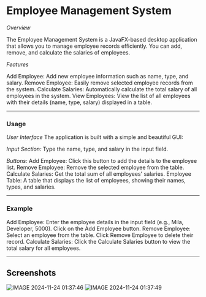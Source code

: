 # Employee Management System

*Overview*

The Employee Management System is a JavaFX-based desktop application that allows you to manage employee records efficiently. You can add, remove, and calculate the salaries of employees. 

*Features*

Add Employee: Add new employee information such as name, type, and salary.
Remove Employee: Easily remove selected employee records from the system.
Calculate Salaries: Automatically calculate the total salary of all employees in the system.
View Employees: View the list of all employees with their details (name, type, salary) displayed in a table.

----

### Usage

*User Interface*
The application is built with a simple and beautiful GUI:

*Input Section:* Type the name, type, and salary in the input field.

*Buttons:*
Add Employee: Click this button to add the details to the employee list.
Remove Employee: Remove the selected employee from the table.
Calculate Salaries: Get the total sum of all employees' salaries.
Employee Table: A table that displays the list of employees, showing their names, types, and salaries.

----

### Example
Add Employee:
Enter the employee details in the input field (e.g., Mila, Developer, 5000).
Click on the Add Employee button.
Remove Employee:
Select an employee from the table.
Click Remove Employee to delete their record.
Calculate Salaries:
Click the Calculate Salaries button to view the total salary for all employees.

----

## Screenshots


![IMAGE 2024-11-24 01:37:46](https://github.com/user-attachments/assets/339e0f17-b0f8-4ebe-b1c6-628e1f3458d8)
![IMAGE 2024-11-24 01:37:49](https://github.com/user-attachments/assets/aea8495c-0959-47d2-bda7-85bf5d642b55)
